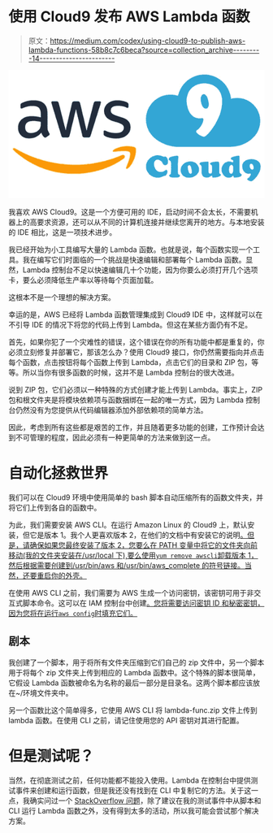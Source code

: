 # 使用 Cloud9 发布 AWS Lambda 函数

> 原文：<https://medium.com/codex/using-cloud9-to-publish-aws-lambda-functions-58b8c7c6beca?source=collection_archive---------14----------------------->

![](img/65afee7c1dff74911e84d64ef8753bc8.png)

我喜欢 AWS Cloud9。这是一个方便可用的 IDE，启动时间不会太长，不需要机器上的高要求资源，还可以从不同的计算机连接并继续您离开的地方。与本地安装的 IDE 相比，这是一项技术进步。

我已经开始为小工具编写大量的 Lambda 函数。也就是说，每个函数实现一个工具。我在编写它们时面临的一个挑战是快速编辑和部署每个 Lambda 函数。显然，Lambda 控制台不足以快速编辑几十个功能，因为你要么必须打开几个选项卡，要么必须降低生产率以等待每个页面加载。

这根本不是一个理想的解决方案。

幸运的是，AWS 已经将 Lambda 函数管理集成到 Cloud9 IDE 中，这样就可以在不引导 IDE 的情况下将您的代码上传到 Lambda。但这在某些方面仍有不足。

首先，如果你犯了一个灾难性的错误，这个错误在你的所有功能中都是重复的，你必须立刻修复并部署它，那该怎么办？使用 Cloud9 接口，你仍然需要指向并点击每个函数，点击按钮将每个函数上传到 Lambda，点击它们的目录和 ZIP 包，等等。所以当你有很多函数的时候，这并不是 Lambda 控制台的很大改进。

说到 ZIP 包，它们必须以一种特殊的方式创建才能上传到 Lambda。事实上，ZIP 包和根文件夹是将模块依赖项与函数捆绑在一起的唯一方式，因为 Lambda 控制台仍然没有为您提供从代码编辑器添加外部依赖项的简单方法。

因此，考虑到所有这些都是艰苦的工作，并且随着更多功能的创建，工作预计会达到不可管理的程度，因此必须有一种更简单的方法来做到这一点。

# 自动化拯救世界

我们可以在 Cloud9 环境中使用简单的 bash 脚本自动压缩所有的函数文件夹，并将它们上传到各自的函数中。

为此，我们需要安装 AWS CLI。在运行 Amazon Linux 的 Cloud9 上，默认安装，但它是版本 1。我个人更喜欢版本 2，在他们的文档中有安装它的说明[。但是，请确保如果您最终安装了版本 2，您要么在 PATH 变量中将它的文件夹向前移动(我的文件夹安装在/usr/local 下),要么使用`yum remove awscli`卸载版本 1，然后根据需要创建到/usr/bin/aws 和/usr/bin/aws_complete 的符号链接。当然，还要重启你的外壳。](https://docs.aws.amazon.com/cli/latest/userguide/install-cliv2.html)

在使用 AWS CLI 之前，我们需要为 AWS 生成一个访问密钥，该密钥可用于非交互式脚本命令。这可以在 IAM 控制台中创建[。您将需要访问密钥 ID 和秘密密钥，因为您将在运行`aws config`时填充它们。](https://console.aws.amazon.com/iam/home?region=us-east-2#/security_credentials$access_key)

## 剧本

我创建了一个脚本，用于将所有文件夹压缩到它们自己的 zip 文件中，另一个脚本用于将每个 zip 文件夹上传到相应的 Lambda 函数中。这个特殊的脚本很简单，它假设 Lambda 函数被命名为名称的最后一部分是目录名。这两个脚本都应该放在~/环境文件夹中。

另一个函数比这个简单得多，它使用 AWS CLI 将 lambda-func.zip 文件上传到 lambda 函数。在使用 CLI 之前，请记住使用您的 API 密钥对其进行配置。

# 但是测试呢？

当然，在彻底测试之前，任何功能都不能投入使用。Lambda 在控制台中提供测试事件来创建和运行函数，但是我还没有找到在 CLI 中复制它的方法。关于这一点，我确实问过一个 [StackOverflow 问题](https://stackoverflow.com/questions/68231606/is-there-a-way-to-run-all-lambda-test-cases-simultaneously)，除了建议在我的测试事件中从脚本和 CLI 运行 Lambda 函数之外，没有得到太多的活动，所以我可能会尝试那个解决方案。